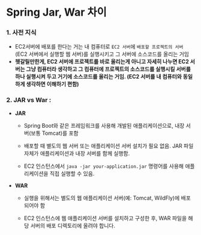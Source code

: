 # Spring Jar, War 차이

### 1. 사전 지식

- EC2서버에 배포를 한다는 거는 내 컴퓨터로 `EC2 서버`에 `배포할 프로젝트의 서버`(EC2 서버에서 실행할 웹 서버)를 실행시키고 그 서버에 소스코드를 올리는 거임
- **헷갈릴만한게, EC2 서버에 프로젝트를 바로 올리는게 아니고 자세히 나누면 EC2 서버는 그냥 컴퓨터라 생각하고 그 컴퓨터에 프로젝트의 소스코드를 실행시킬 서버를 하나 실행시켜 두고 거기에 소스코드를 올리는 거임. (EC2 서버를 내 컴퓨터와 동일하게 생각하면 이해하기 편함)**

### 2. JAR  vs War :

- **JAR**

  - Spring Boot와 같은 프레임워크를 사용해 개발된 애플리케이션으로, 내장 서버(보통 Tomcat)를 포함

  - 배포할 때 별도의 웹 서버 또는 애플리케이션 서버 설치가 필요 없음. JAR 파일 자체가 애플리케이션과 내장 서버를 함께 실행함.

  - EC2 인스턴스에서 `java -jar your-application.jar` 명령어를 사용해 애플리케이션을 직접 실행할 수 있음.

- **WAR**

  - 실행을 위해서는 별도의 웹 애플리케이션 서버(예: Tomcat, WildFly)에 배포되어야 함

  - EC2 인스턴스에 웹 애플리케이션 서버를 설치하고 구성한 후, WAR 파일을 해당 서버의 배포 디렉토리에 올려야 합니다.